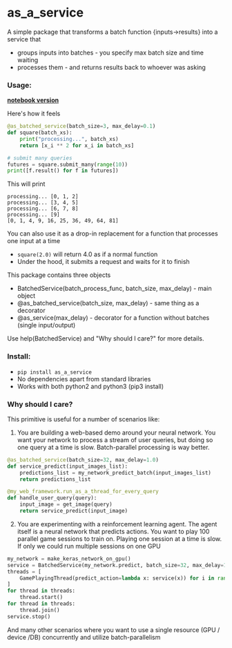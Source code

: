 # as_a_service

A simple package that transforms a batch function {inputs->results} into a service that
- groups inputs into batches - you specify max batch size and time waiting
- processes them - and returns results back to whoever was asking

### Usage:
__[notebook version](https://github.com/justheuristic/as_a_service/blob/master/example.ipynb)__

Here's how it feels
```python
@as_batched_service(batch_size=3, max_delay=0.1)
def square(batch_xs):
    print("processing...", batch_xs)
    return [x_i ** 2 for x_i in batch_xs]

# submit many queries
futures = square.submit_many(range(10))
print([f.result() for f in futures])
```
This will print
```
processing... [0, 1, 2]
processing... [3, 4, 5]
processing... [6, 7, 8]
processing... [9]
[0, 1, 4, 9, 16, 25, 36, 49, 64, 81]
```

You can also use it as a drop-in replacement for a function that processes one input at a time
 * `square(2.0)` will return 4.0 as if a normal function
 * Under the hood, it submits a request and waits for it to finish

This package contains three objects
 - BatchedService(batch_process_func, batch_size, max_delay) - main object
 - @as_batched_service(batch_size, max_delay) - same thing as a decorator
 - @as_service(max_delay) - decorator for a function without batches (single input/output)

Use help(BatchedService) and "Why should I care?" for more details.

### Install:
 *  ```pip install as_a_service```
 *  No dependencies apart from standard libraries
 *  Works with both python2 and python3 (pip3 install)


### Why should I care?

This primitive is useful for a number of scenarios like:
1) You are building a web-based demo around your neural network. You want your network to process
    a stream of user queries, but doing so one query at a time is slow. Batch-parallel processing is way better.

```python
@as_batched_service(batch_size=32, max_delay=1.0)
def service_predict(input_images_list):
    predictions_list = my_network_predict_batch(input_images_list)
    return predictions_list

@my_web_framework.run_as_a_thread_for_every_query
def handle_user_query(query):
    input_image = get_image(query)
    return service_predict(input_image)
```

2) You are experimenting with a reinforcement learning agent. The agent itself is a neural network
    that predicts actions. You want to play 100 parallel game sessions to train on.
    Playing one session at a time is slow. If only we could run multiple sessions on one GPU

```python
my_network = make_keras_network_on_gpu()
service = BatchedService(my_network.predict, batch_size=32, max_delay=1.0)
threads = [
    GamePlayingThread(predict_action=lambda x: service(x)) for i in range(100)
]
for thread in threads:
    thread.start()
for thread in threads:
    thread.join()
service.stop()
```

And many other scenarios where you want to use a single resource
(GPU / device /DB) concurrently and utilize batch-parallelism

